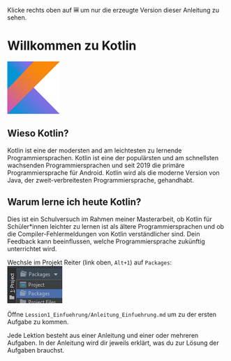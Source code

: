 Klicke rechts oben auf ![](images/LayoutPreviewOnly.png) um nur die erzeugte Version dieser Anleitung zu sehen.

# Willkommen zu Kotlin

![](images/Kotlin.png)

## Wieso Kotlin?

Kotlin ist eine der modersten and am leichtesten zu lernende Programmiersprachen.
Kotlin ist eine der populärsten und am schnellsten wachsenden Programmiersprachen und seit 2019 die primäre Programmiersprache für Android.
Kotlin wird als die moderne Version von Java, der zweit-verbreitesten Programmiersprache, gehandhabt.

## Warum lerne ich heute Kotlin?

Dies ist ein Schulversuch im Rahmen meiner Masterarbeit, 
ob Kotlin für Schüler*innen leichter zu lernen ist als ältere Programmiersprachen und 
ob die Compiler-Fehlermeldungen von Kotlin verständlicher sind.
Dein Feedback kann beeinflussen, welche Programmiersprache zukünftig unterrichtet wird.

Wechsle im Projekt Reiter (link oben, `Alt+1`) auf `Packages`:\
![](images/ChangeToPackeges.jpg)

Öffne `Lession1_Einfuehrung/Anleitung_Einfuehrung.md` um zu der ersten Aufgabe zu kommen.

Jede Lektion besteht aus einer Anleitung und einer oder mehreren Aufgaben.
In der Anleitung wird dir jeweils erklärt, was du zur Lösung der Aufgaben brauchst.